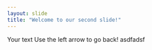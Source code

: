 ```yaml
---
layout: slide
title: "Welcome to our second slide!"
---
```

Your text
Use the left arrow to go back!
asdfadsf